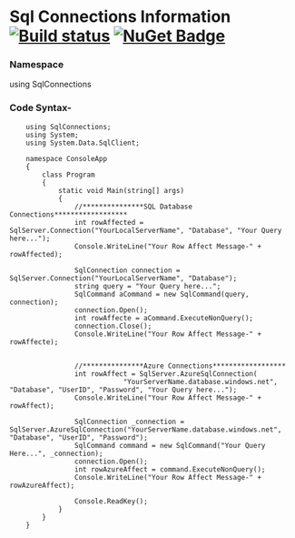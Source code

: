 # Sql Connections Information [![Build status](https://ci.appveyor.com/api/projects/status/67ubhtmijuhyhq6q?svg=true)](https://ci.appveyor.com/project/eshohag/SqlServerConnections) [![NuGet Badge](https://buildstats.info/nuget/SqlConnection)](https://www.nuget.org/packages/SqlConnection)

### Namespace 
using SqlConnections

### Code Syntax-
        using SqlConnections;
        using System;
        using System.Data.SqlClient;

        namespace ConsoleApp
        {
            class Program
            {
                static void Main(string[] args)
                {
                    //***************SQL Database Connections******************
                    int rowAffected = SqlServer.Connection("YourLocalServerName", "Database", "Your Query here...");
                    Console.WriteLine("Your Row Affect Message-" + rowAffected);

                    SqlConnection connection = SqlServer.Connection("YourLocalServerName", "Database");
                    string query = "Your Query here...";
                    SqlCommand aCommand = new SqlCommand(query, connection);
                    connection.Open();
                    int rowAffecte = aCommand.ExecuteNonQuery();
                    connection.Close();
                    Console.WriteLine("Your Row Affect Message-" + rowAffecte);


                    //***************Azure Connections******************
                    int rowAffect = SqlServer.AzureSqlConnection(
                                "YourServerName.database.windows.net", "Database", "UserID", "Password", "Your Query here...");
                    Console.WriteLine("Your Row Affect Message-" + rowAffect);

                    SqlConnection _connection = SqlServer.AzureSqlConnection("YourServerName.database.windows.net", "Database", "UserID", "Password");
                    SqlCommand command = new SqlCommand("Your Query Here...", _connection);
                    connection.Open();
                    int rowAzureAffect = command.ExecuteNonQuery();
                    Console.WriteLine("Your Row Affect Message-" + rowAzureAffect);

                    Console.ReadKey();
                }
            }
        }
